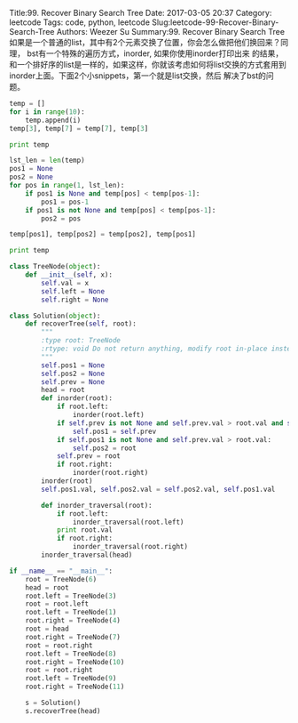 Title:99. Recover Binary Search Tree 
Date: 2017-03-05 20:37
Category: leetcode
Tags: code, python, leetcode
Slug:leetcode-99-Recover-Binary-Search-Tree 
Authors: Weezer Su
Summary:99. Recover Binary Search Tree 
如果是一个普通的list，其中有2个元素交换了位置，你会怎么做把他们换回来？同理， bst有一个特殊的遍历方式，inorder, 如果你使用inorder打印出来
的结果，和一个排好序的list是一样的，如果这样，你就该考虑如何将list交换的方式套用到inorder上面。下面2个小snippets，第一个就是list交换，然后
解决了bst的问题。
```python
temp = []
for i in range(10):
    temp.append(i)
temp[3], temp[7] = temp[7], temp[3]

print temp

lst_len = len(temp)
pos1 = None
pos2 = None
for pos in range(1, lst_len):
    if pos1 is None and temp[pos] < temp[pos-1]:
        pos1 = pos-1
    if pos1 is not None and temp[pos] < temp[pos-1]:
        pos2 = pos

temp[pos1], temp[pos2] = temp[pos2], temp[pos1]

print temp
```

```python
class TreeNode(object):
    def __init__(self, x):
        self.val = x
        self.left = None
        self.right = None

class Solution(object):
    def recoverTree(self, root):
        """
        :type root: TreeNode
        :rtype: void Do not return anything, modify root in-place instead.
        """
        self.pos1 = None
        self.pos2 = None
        self.prev = None
        head = root
        def inorder(root):
            if root.left:
                inorder(root.left)
            if self.prev is not None and self.prev.val > root.val and self.pos1 is None:
                self.pos1 = self.prev
            if self.pos1 is not None and self.prev.val > root.val:
                self.pos2 = root
            self.prev = root
            if root.right:
                inorder(root.right)
        inorder(root)
        self.pos1.val, self.pos2.val = self.pos2.val, self.pos1.val

        def inorder_traversal(root):
            if root.left:
                inorder_traversal(root.left)
            print root.val
            if root.right:
                inorder_traversal(root.right)
        inorder_traversal(head)

if __name__ == "__main__":
    root = TreeNode(6)
    head = root
    root.left = TreeNode(3)
    root = root.left
    root.left = TreeNode(1)
    root.right = TreeNode(4)
    root = head
    root.right = TreeNode(7)
    root = root.right
    root.left = TreeNode(8)
    root.right = TreeNode(10)
    root = root.right
    root.left = TreeNode(9)
    root.right = TreeNode(11)

    s = Solution()
    s.recoverTree(head)

```


